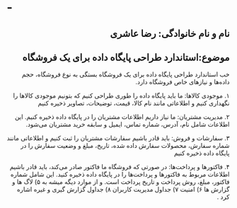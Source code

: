 # -<h2 dir="rtl">نام و نام خانوادگی: رضا عاشری</h2>
<h2 dir="rtl">موضوع:استاندارد طراحی پایگاه داده برای یک فروشگاه</h2>

<div dir="rtl">
  خب استاندارد طراحی پایگاه داده برای یک فروشگاه بستگی به نوع فروشگاه، حجم داده‌ها و نیازهای خاص فروشگاه دارد.

۱. موجودی کالاها: ما باید پایگاه داده را طوری طراحی کنیم که بتونیم موجودی کالاها را نگهداری کنیم و اطلاعاتی مانند نام کالا، قیمت، توضیحات، تصاویر ذخیره کنیم

۲. مدیریت مشتریان: ما نیاز داریم اطلاعات مشتریان را در پایگاه داده ذخیره کنیم. این اطلاعات شامل نام، آدرس، شماره تماس، ایمیل و سابقه خرید مشتریان می‌شود.

۳. سفارشات و فروش: باید قادر باشیم سفارشات مشتریان را ثبت کنیم و اطلاعاتی مانند شماره سفارش، محصولات سفارش داده شده، تاریخ، مبلغ و وضعیت سفارش را در پایگاه داده ذخیره کنیم

۴. فاکتورها و پرداخت‌ها: در صورتی که فروشگاه ما فاکتور صادر می‌کند، باید قادر باشیم اطلاعات مربوط به فاکتورها و پرداخت‌ها را در پایگاه داده ذخیره کنید. این شامل شماره فاکتور، مبلغ، روش پرداخت و تاریخ پرداخت است.
و از موارد دیگه میشه به
۵)  لاگ ها و گزارش ها 
۶) امنیت 
۷) جداول مدیریت کاربران 
۸) جداول گزارش گیری و غیره اشاره کرد .

</div>
